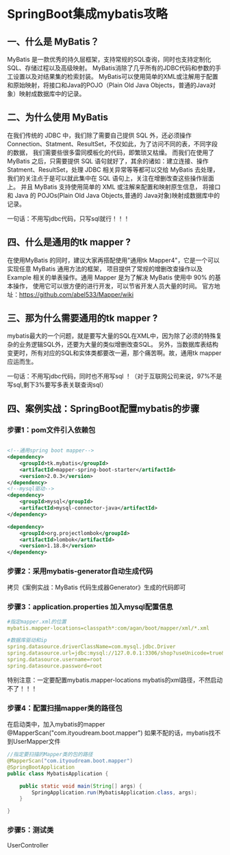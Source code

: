 # SpringBoot集成mybatis攻略

## 一、什么是 MyBatis？
MyBatis 是一款优秀的持久层框架，支持常规的SQL查询，同时也支持定制化SQL、存储过程以及高级映射。
MyBatis消除了几乎所有的JDBC代码和参数的手工设置以及对结果集的检索封装。
MyBatis可以使用简单的XML或注解用于配置和原始映射，将接口和Java的POJO（Plain Old Java Objects，普通的Java对象）映射成数据库中的记录。


## 二、为什么使用 MyBatis
在我们传统的 JDBC 中，我们除了需要自己提供 SQL 外，还必须操作 Connection、Statment、ResultSet，不仅如此，为了访问不同的表，不同字段的数据，
我们需要些很多雷同模板化的代码，即繁琐又枯燥。
而我们在使用了 MyBatis 之后，只需要提供 SQL 语句就好了，其余的诸如：建立连接、操作 Statment、ResultSet，处理 JDBC 相关异常等等都可以交给
 MyBatis 去处理，我们的关注点于是可以就此集中在 SQL 语句上，关注在增删改查这些操作层面上。
并且 MyBatis 支持使用简单的 XML 或注解来配置和映射原生信息，
将接口和 Java 的 POJOs(Plain Old Java Objects,普通的 Java对象)映射成数据库中的记录。

一句话：不用写jdbc代码，只写sql就行！！！

## 四、什么是通用的tk mapper ?
在使用MyBatis 的同时，建议大家再搭配使用"通用tk Mapper4"，它是一个可以实现任意 MyBatis 通用方法的框架，
项目提供了常规的增删改查操作以及Example 相关的单表操作。通用 Mapper 是为了解决 MyBatis 使用中 90% 的基本操作，
使用它可以很方便的进行开发，可以节省开发人员大量的时间。
官方地址：https://github.com/abel533/Mapper/wiki

## 三、那为什么需要通用的tk mapper ?
mybatis最大的一个问题，就是要写大量的SQL在XML中，因为除了必须的特殊复杂的业务逻辑SQL外，还要为大量的类似增删改查SQL。
另外，当数据库表结构变更时，所有对应的SQL和实体类都要改一遍，那个痛苦啊。故，通用tk mapper应运而生。

一句话：不用写jdbc代码，同时也不用写sql ！（对于互联网公司来说，97%不是写sql,剩下3%要写多表关联查询sql）

## 四、案例实战：SpringBoot配置mybatis的步骤 
### 步骤1：pom文件引入依赖包
``` xml

<!--通用spring boot mapper-->
<dependency>
    <groupId>tk.mybatis</groupId>
    <artifactId>mapper-spring-boot-starter</artifactId>
    <version>2.0.3</version>
</dependency>
<!--mysql驱动-->
<dependency>
    <groupId>mysql</groupId>
    <artifactId>mysql-connector-java</artifactId>
</dependency>

<dependency>
    <groupId>org.projectlombok</groupId>
    <artifactId>lombok</artifactId>
    <version>1.18.8</version>
</dependency>
```
### 步骤2：采用mybatis-generator自动生成代码
拷贝《案例实战：MyBatis 代码生成器Generator》生成的代码即可

### 步骤3：application.properties 加入mysql配置信息
``` yml
#指定mapper.xml的位置
mybatis.mapper-locations=classpath*:com/agan/boot/mapper/xml/*.xml

#数据库驱动和ip
spring.datasource.driverClassName=com.mysql.jdbc.Driver
spring.datasource.url=jdbc:mysql://127.0.0.1:3306/shop?useUnicode=true&characterEncoding=UTF-8&zeroDateTimeBehavior=convertToNull
spring.datasource.username=root
spring.datasource.password=root
```
特别注意：一定要配置mybatis.mapper-locations mybatis的xml路径，不然启动不了！！！

### 步骤4：配置扫描mapper类的路径包 
在启动类中，加入mybatis的mapper
@MapperScan("com.ityoudream.boot.mapper")
如果不配的话，mybatis找不到UserMapper文件
``` java
//指定要扫描的Mapper类的包的路径
@MapperScan("com.ityoudream.boot.mapper")
@SpringBootApplication
public class MybatisApplication {

    public static void main(String[] args) {
        SpringApplication.run(MybatisApplication.class, args);
    }

}
```
### 步骤5：测试类
UserController





